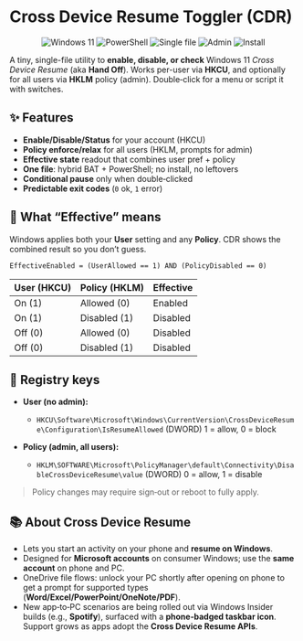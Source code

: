 # Cross Device Resume Toggler (CDR)

<p align="center">
  <img alt="Windows 11" src="https://img.shields.io/badge/Windows-11-blue" />
  <img alt="PowerShell" src="https://img.shields.io/badge/PowerShell-5.1%2B%20%7C%207%2B-5391FE" />
  <img alt="Single file" src="https://img.shields.io/badge/Single--file-BAT%2BPS-green" />
  <img alt="Admin" src="https://img.shields.io/badge/Admin-for%20policy-important" />
  <img alt="Install" src="https://img.shields.io/badge/Install-None-brightgreen" />
</p>

A tiny, single-file utility to **enable, disable, or check** Windows 11 *Cross Device Resume* (aka **Hand Off**). Works per-user via **HKCU**, and optionally for all users via **HKLM** policy (admin). Double‑click for a menu or script it with switches.

## ✨ Features

* **Enable/Disable/Status** for your account (HKCU)
* **Policy enforce/relax** for all users (HKLM, prompts for admin)
* **Effective state** readout that combines user pref + policy
* **One file**: hybrid BAT + PowerShell; no install, no leftovers
* **Conditional pause** only when double‑clicked
* **Predictable exit codes** (`0` ok, `1` error)

## 🧠 What “Effective” means

Windows applies both your **User** setting and any **Policy**. CDR shows the combined result so you don’t guess.

```
EffectiveEnabled = (UserAllowed == 1) AND (PolicyDisabled == 0)
```

| User (HKCU) | Policy (HKLM) | Effective |
| ----------- | ------------- | --------- |
| On (1)      | Allowed (0)   | Enabled   |
| On (1)      | Disabled (1)  | Disabled  |
| Off (0)     | Allowed (0)   | Disabled  |
| Off (0)     | Disabled (1)  | Disabled  |

## 🔑 Registry keys

* **User (no admin):**

  * `HKCU\Software\Microsoft\Windows\CurrentVersion\CrossDeviceResume\Configuration\IsResumeAllowed` (DWORD) 1 = allow, 0 = block
* **Policy (admin, all users):**

  * `HKLM\SOFTWARE\Microsoft\PolicyManager\default\Connectivity\DisableCrossDeviceResume\value` (DWORD) 0 = allow, 1 = disable

> Policy changes may require sign‑out or reboot to fully apply.

## 📚 About Cross Device Resume

* Lets you start an activity on your phone and **resume on Windows**.
* Designed for **Microsoft accounts** on consumer Windows; use the **same account** on phone and PC.
* OneDrive file flows: unlock your PC shortly after opening on phone to get a prompt for supported types (**Word/Excel/PowerPoint/OneNote/PDF**).
* New app‑to‑PC scenarios are being rolled out via Windows Insider builds (e.g., **Spotify**), surfaced with a **phone‑badged taskbar icon**. Support grows as apps adopt the **Cross Device Resume APIs**.

